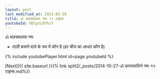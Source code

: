 ```yaml
---
layout: post
last_modified_at: 2021-03-29
title: ॐ थलसथलया नमः ११ टाइम्स
youtubeId: 0DlptLM7hiY
---
```

 
 
 ॐ थलसथलया नमः  
 
 -  ताली बजाने वाले के रूप में कौन है (हर चीज का आधार कौन है) 
 
  
 
  
 
 
 
 
 
 


{% include youtubePlayer.html id=page.youtubeId %}
 
[Next]({{ site.baseurl }}{% link  split2/_posts/2014-10-27-ॐ कारस्तालिने नमः ११ टाइम्स.md%})
 
